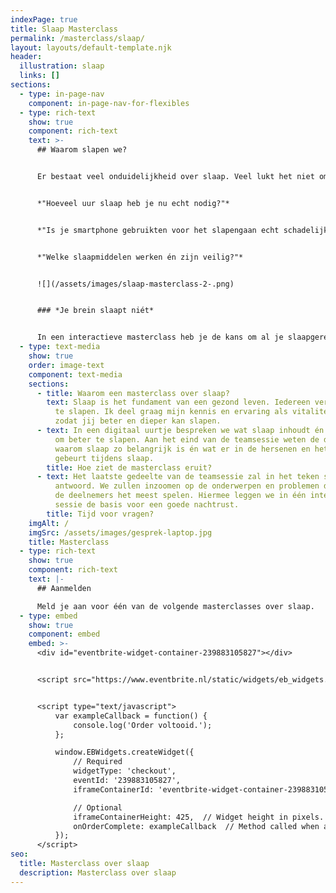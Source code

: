 ```yaml
---
indexPage: true
title: Slaap Masterclass
permalink: /masterclass/slaap/
layout: layouts/default-template.njk
header:
  illustration: slaap
  links: []
sections:
  - type: in-page-nav
    component: in-page-nav-for-flexibles
  - type: rich-text
    show: true
    component: rich-text
    text: >-
      ## Waarom slapen we?


      Er bestaat veel onduidelijkheid over slaap. Veel lukt het niet om hun weg te vinden in het oerwoud van slaaptips en adviezen. Herken jij je in de volgende vragen?


      *"Hoeveel uur slaap heb je nu echt nodig?"*


      *"Is je smartphone gebruikten voor het slapengaan echt schadelijk?"*


      *"Welke slaapmiddelen werken én zijn veilig?"*


      ![](/assets/images/slaap-masterclass-2-.png)


      ### *Je brein slaapt niét*


      In een interactieve masterclass heb je de kans om al je slaapgerelateerde vragen te stellen aan en kom je erachter waarom je slaapt. Alvast een tipje van de sluier: Je brein slaapt niét.
  - type: text-media
    show: true
    order: image-text
    component: text-media
    sections:
      - title: Waarom een masterclass over slaap?
        text: Slaap is het fundament van een gezond leven. Iedereen verdient het om goed
          te slapen. Ik deel graag mijn kennis en ervaring als vitaliteitscoach,
          zodat jij beter en dieper kan slapen.
      - text: In een digitaal uurtje bespreken we wat slaap inhoudt én wat je kunt doen
          om beter te slapen. Aan het eind van de teamsessie weten de deelnemers
          waarom slaap zo belangrijk is én wat er in de hersenen en het lichaam
          gebeurt tijdens slaap.
        title: Hoe ziet de masterclass eruit?
      - text: Het laatste gedeelte van de teamsessie zal in het teken staan van vraag en
          antwoord. We zullen inzoomen op de onderwerpen en problemen die voor
          de deelnemers het meest spelen. Hiermee leggen we in één interactieve
          sessie de basis voor een goede nachtrust.
        title: Tijd voor vragen?
    imgAlt: /
    imgSrc: /assets/images/gesprek-laptop.jpg
    title: Masterclass
  - type: rich-text
    show: true
    component: rich-text
    text: |-
      ## Aanmelden

      Meld je aan voor één van de volgende masterclasses over slaap.
  - type: embed
    show: true
    component: embed
    embed: >-
      <div id="eventbrite-widget-container-239883105827"></div>


      <script src="https://www.eventbrite.nl/static/widgets/eb_widgets.js"></script>


      <script type="text/javascript">
          var exampleCallback = function() {
              console.log('Order voltooid.');
          };

          window.EBWidgets.createWidget({
              // Required
              widgetType: 'checkout',
              eventId: '239883105827',
              iframeContainerId: 'eventbrite-widget-container-239883105827',

              // Optional
              iframeContainerHeight: 425,  // Widget height in pixels. Defaults to a minimum of 425px if not provided
              onOrderComplete: exampleCallback  // Method called when an order has successfully completed
          });
      </script>
seo:
  title: Masterclass over slaap
  description: Masterclass over slaap
---
```

